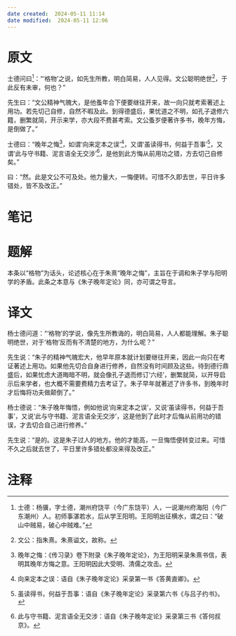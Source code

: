 ```yaml
---
date created:  2024-05-11 11:14
date modified:  2024-05-11 12:06
---
```

# 原文
士德问曰[^1]：“‘格物’之说，如先生所教，明白简易，人人见得。文公聪明绝世[^2]，于此反有未审，何也？”

先生曰：“文公精神气魄大，是他蚤年合下便要继往开来，故一向只就考索著述上用功。若先切己自修，自然不暇及此。到得德盛后，果忧道之不明，如孔子退修六籍，删繁就简，开示来学，亦大段不费甚考索。文公蚤岁便著许多书，晚年方悔，是倒做了。”

士德曰：“晚年之悔[^3]，如谓‘向来定本之误’[^4]，又谓‘虽读得书，何益于吾事’[^5]，又谓‘此与守书籍、泥言语全无交涉’[^6]，是他到此方悔从前用功之错，方去切己自修矣。”

曰：“然。此是文公不可及处。他力量大，一悔便转。可惜不久即去世，平日许多错处，皆不及改正。”
# 笔记

# 题解
本条以“格物”为话头，论述核心在于朱熹“晚年之悔”，主旨在于调和朱子学与阳明学的矛盾。此条之本意与《朱子晚年定论》同，亦可谓之导言。
# 译文
杨士德问道：“‘格物’的学说，像先生所教诲的，明白简易，人人都能理解。朱子聪明绝世，对于‘格物’反而有不清楚的地方，为什么呢？”

先生说：“朱子的精神气魄宏大，他早年原本就计划要继往开来，因此一向只在考证著述上用功。如果他先切合自身进行修养，自然没有时间顾及这些。待到德行鼎盛后，如果忧虑大道晦暗不明，就会像孔子退而修订‘六经’，删繁就简，以开导启示后来学者，也大概不需要费精力去考证了。朱子早年就著述了许多书，到晚年时才后悔将功夫做颠倒了。”

杨士德说：“朱子晚年悔悟，例如他说‘向来定本之误’，又说‘虽读得书，何益于吾事’，又说‘此与守书籍、泥言语全无交涉’，这是他到了此时才后悔从前用功的错误，才去切合自己进行修养。”

先生说：“是的。这是朱子过人的地方。他的才能高，一旦悔悟便转变过来。可惜不久之后就去世了，平日里许多错处都没来得及改正。”
# 注释

[^1]: 士德：杨骥，字士德，潮州府饶平（今广东饶平）人，一说潮州府海阳（今广东潮州）人。初师事湛若水，后从学王阳明。王阳明出征横水，谓之曰：“破山中贼易，破心中贼难。”
[^2]: 文公：指朱熹。朱熹谥文，故称。
[^3]: 晚年之悔：《传习录》卷下附录《朱子晚年定论》，为王阳明采录朱熹书信，表明其晚年方悔之意。王阳明因此大受明、清儒之攻击。
[^4]: 向来定本之误：语自《朱子晚年定论》采录第一书《答黄直卿》。
[^5]: 虽读得书，何益于吾事：语自《朱子晚年定论》采录第六书《与吕子约书》。
[^6]: 此与守书籍、泥言语全无交涉：语自《朱子晚年定论》采录第三书《答何叔京》。